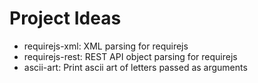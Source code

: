 Project Ideas
=============
* requirejs-xml: XML parsing for requirejs
* requirejs-rest: REST API object parsing for requirejs
* ascii-art: Print ascii art of letters passed as arguments
